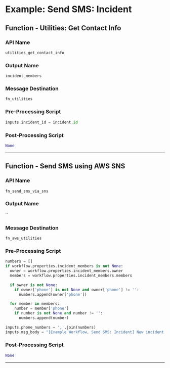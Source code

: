 <!--
    DO NOT MANUALLY EDIT THIS FILE
    THIS FILE IS AUTOMATICALLY GENERATED WITH resilient-circuits codegen
-->

# Example: Send SMS: Incident

## Function - Utilities: Get Contact Info

### API Name
`utilities_get_contact_info`

### Output Name
`incident_members`

### Message Destination
`fn_utilities`

### Pre-Processing Script
```python
inputs.incident_id = incident.id
```

### Post-Processing Script
```python
None
```

---

## Function - Send SMS using AWS SNS

### API Name
`fn_send_sms_via_sns`

### Output Name
``

### Message Destination
`fn_aws_utilities`

### Pre-Processing Script
```python
numbers = []
if workflow.properties.incident_members is not None:
  owner = workflow.properties.incident_members.owner
  members = workflow.properties.incident_members.members
  
  if owner is not None:
    if owner['phone'] is not None and owner['phone'] != '':
      numbers.append(owner['phone'])
      
  for member in members:
    number = member['phone']
    if number is not None and number != '':
      numbers.append(number)
    
inputs.phone_numbers = ','.join(numbers)
inputs.msg_body = "[Example Workflow, Send SMS: Incident] New incident, " + incident.name + ", which you are a member of, has been created."
```

### Post-Processing Script
```python
None
```

---

